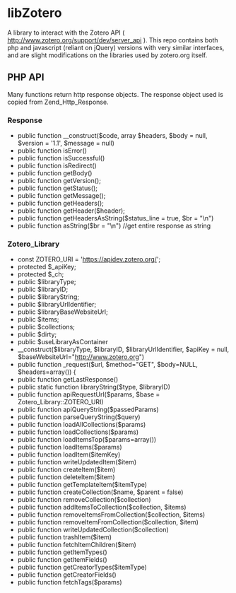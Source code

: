 # libZotero

A library to interact with the Zotero API ( http://www.zotero.org/support/dev/server_api ). This repo contains both php and javascript (reliant on jQuery) versions with very similar interfaces, and are slight modifications on the libraries used by zotero.org itself.

## PHP API

Many functions return http response objects.
The response object used is copied from Zend_Http_Response.

### Response

* public function __construct($code, array $headers, $body = null, $version = '1.1', $message = null)
* public function isError()
* public function isSuccessful()
* public function isRedirect()
* public function getBody()
* public function getVersion();
* public function getStatus();
* public function getMessage();
* public function getHeaders();
* public function getHeader($header);
* public function getHeadersAsString($status_line = true, $br = "\n")
* public function asString($br = "\n") //get entire response as string

### Zotero_Library

* const ZOTERO_URI = 'https://apidev.zotero.org/';
* protected $_apiKey;
* protected $_ch;
* public $libraryType;
* public $libraryID;
* public $libraryString;
* public $libraryUrlIdentifier;
* public $libraryBaseWebsiteUrl;
* public $items;
* public $collections;
* public $dirty;
* public $useLibraryAsContainer
* __construct($libraryType, $libraryID, $libraryUrlIdentifier, $apiKey = null, $baseWebsiteUrl="http://www.zotero.org")
* public function _request($url, $method="GET", $body=NULL, $headers=array()) {
* public function getLastResponse()
* public static function libraryString($type, $libraryID)
* public function apiRequestUrl($params, $base = Zotero_Library::ZOTERO_URI)
* public function apiQueryString($passedParams)
* public function parseQueryString($query)
* public function loadAllCollections($params)
* public function loadCollections($params)
* public function loadItemsTop($params=array())
* public function loadItems($params)
* public function loadItem($itemKey)
* public function writeUpdatedItem($item)
* public function createItem($item)
* public function deleteItem($item)
* public function getTemplateItem($itemType)
* public function createCollection($name, $parent = false)
* public function removeCollection($collection)
* public function addItemsToCollection($collection, $items)
* public function removeItemsFromCollection($collection, $items)
* public function removeItemFromCollection($collection, $item)
* public function writeUpdatedCollection($collection)
* public function trashItem($item)
* public function fetchItemChildren($item)
* public function getItemTypes()
* public function getItemFields()
* public function getCreatorTypes($itemType)
* public function getCreatorFields()
* public function fetchTags($params)





